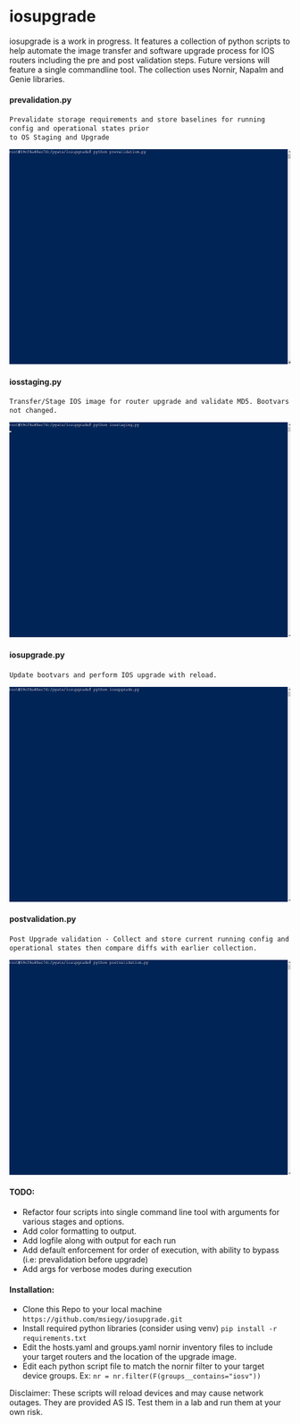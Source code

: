 # iosupgrade
iosupgrade is a work in progress. It features a collection of python scripts to help automate the image transfer and software upgrade process for IOS routers including the pre and post validation steps. Future versions will feature a single commandline tool.
The collection uses Nornir, Napalm and Genie libraries.

#### prevalidation.py
    Prevalidate storage requirements and store baselines for running config and operational states prior
    to OS Staging and Upgrade

   <img src=gifs/prevalidation.gif width="615" height="385">
    
#### iosstaging.py
    Transfer/Stage IOS image for router upgrade and validate MD5. Bootvars not changed.
    
   <img src=gifs/iosstaging.gif width="615" height="385">
    
#### iosupgrade.py
    Update bootvars and perform IOS upgrade with reload.
    
   <img src=gifs/iosupgrade.gif width="615" height="385">
    
#### postvalidation.py
    Post Upgrade validation - Collect and store current running config and operational states then compare diffs with earlier collection.
  
  <img src=gifs/postvalidation.gif width="615" height="385">


#### TODO:
- Refactor four scripts into single command line tool with arguments for various stages and options.
- Add color formatting to output.
- Add logfile along with output for each run
- Add default enforcement for order of execution, with ability to bypass (i.e: prevalidation before upgrade)
- Add args for verbose modes during execution

#### Installation:
- Clone this Repo to your local machine `https://github.com/msiegy/iosupgrade.git`
- Install required python libraries (consider using venv) `pip install -r requirements.txt`
- Edit the hosts.yaml and groups.yaml nornir inventory files to include your target routers and the location of the upgrade image.
- Edit each python script file to match the nornir filter to your target device groups. Ex: `nr = nr.filter(F(groups__contains="iosv"))`

Disclaimer: These scripts will reload devices and may cause network outages. They are provided AS IS. Test them in a lab and run them at your own risk.

